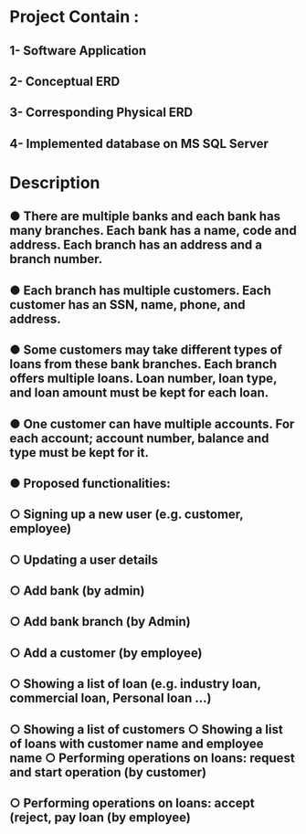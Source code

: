 
# Project Contain :
## 1- Software Application  
## 2- Conceptual ERD 
## 3- Corresponding Physical ERD
## 4- Implemented database on MS SQL Server

# Description

## ● There are multiple banks and each bank has many branches. Each bank has a name, code and address. Each branch has an address and a branch number.
## ● Each branch has multiple customers. Each customer has an SSN, name, phone, and address.
## ● Some customers may take different types of loans from these bank branches. Each branch offers multiple loans. Loan number, loan type, and loan amount must be kept for each loan.
## ● One customer can have multiple accounts. For each account; account number, balance and type must be kept for it.
## ● Proposed functionalities:
##       ○ Signing up a new user (e.g. customer, employee)
##       ○ Updating a user details 
##       ○ Add bank (by admin) 
##       ○ Add bank branch (by Admin) 
##       ○ Add a customer (by employee) 
##       ○ Showing a list of loan (e.g. industry loan, commercial loan, Personal loan ...)
##       ○ Showing a list of customers ○ Showing a list of loans with customer name and employee name ○ Performing operations on loans: request and start operation (by customer)
##       ○ Performing operations on loans: accept (reject, pay loan (by employee)
